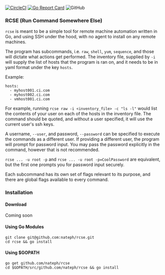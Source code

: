 [![CircleCI](https://circleci.com/gh/circleci/circleci-docs.svg?style=shield)](https://circleci.com/gh/nateph/rcse) [![Go Report Card](https://goreportcard.com/badge/github.com/nateph/rcse)](https://goreportcard.com/report/github.com/nateph/rcse ) ![GitHub](https://img.shields.io/github/license/nateph/rcse)
### RCSE (Run Command Somewhere Else)
`rcse` is meant to be a simple tool for remote machine automation written in Go, and using SSH under the hood, with no agent to install on any remote machines.

The program has subcommands, i.e. `raw`, `shell`, `yum`, `sequence`, and those will dictate what actions get performed. The inventory file, supplied by `-i` will supply the list of hosts that the program is ran on, and it needs to be in yaml format under the key `hosts`. 

Example: 
```
hosts:
  - myhost001.ci.com
  - myhost002.ci.com
  - vmhost001.ci.com
```

For example, running `rcse raw -i <inventory_file> -c "ls -l"` would list the contents of your user on each of the hosts in the inventory file. The command should be quoted, and without a user specified, it will use the current user's ssh keys. 

A username, `--user`, and password, `--password` can be specified to execute the commands as a different user.
If providing a different user, the program will prompt for password input. You may pass the password explicitly in the command, however that is not recommended.

`rcse ... -u root -p` and `rcse ... -u root -p=CoolPassword` are equivalent, but the first one prompts you for password input securely.

Each subcommand has its own set of flags relevant to its purpose, and there are global flags available to every command.

### Installation 
#### Download
Coming soon 
#### Using Go Modules
```
git clone git@github.com:nateph/rcse.git
cd rcse && go install
```
#### Using $GOPATH
```
go get github.com/nateph/rcse
cd $GOPATH/src/github.com/nateph/rcse && go install
```